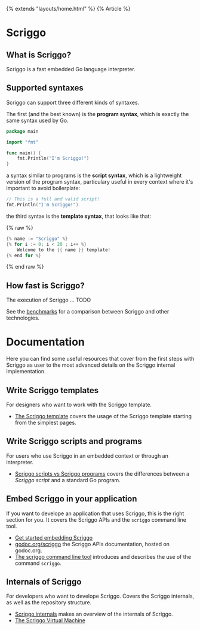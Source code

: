 {% extends "layouts/home.html" %}
{% Article %}

# Scriggo

## What is Scriggo?

Scriggo is a fast embedded Go language interpreter.

## Supported syntaxes

Scriggo can support three different kinds of syntaxes.

The first (and the best known) is the **program syntax**, which is exactly the same syntax used by Go.

```go
package main

import "fmt"

func main() {
    fmt.Println("I'm Scriggo!")
}
```

a syntax similar to programs is the **script syntax**, which is a lightweight version of the program syntax, particulary useful
in every context where it's important to avoid boilerplate:

```go
// This is a full and valid script!
fmt.Println("I'm Scriggo!")
```

the third syntax is the **template syntax**, that looks like that:

{% raw %}
```go
{% name := "Scriggo" %}
{% for i := 0; i < 20 ; i++ %}
    Welcome to the {{ name }} template!
{% end for %}
```
{% end raw %}

## How fast is Scriggo?

The execution of Scriggo ... TODO

See the [benchmarks]() for a comparison between Scriggo and other technologies.

# Documentation

Here you can find some useful resources that cover from the first steps with Scriggo as user to the most advanced details on the Scriggo internal implementation.

## Write Scriggo templates

For designers who want to work with the Scriggo template.

- [The Scriggo template](/doc/template.md) covers the usage of the Scriggo template starting from the simplest pages.

## Write Scriggo scripts and programs

For users who use Scriggo in an embedded context or through an interpreter.

- [Scriggo scripts vs Scriggo programs](/doc/users/script-program-differences.html) covers the differences between a _Scriggo script_ and a standard Go program.

## Embed Scriggo in your application

If you want to develope an application that uses Scriggo, this is the right section for you.
It covers the Scriggo APIs and the `scriggo` command line tool.

- [Get started embedding Scriggo](/doc/users/get-started-embedding.html)
- [godoc.org/scriggo]() the Scriggo APIs documentation, hosted on godoc.org.
- [The scriggo command line tool]() introduces and describes the use of the command `scriggo`.

## Internals of Scriggo

For developers who want to develope Scriggo.
Covers the Scriggo internals, as well as the repository structure.

- [Scriggo internals](doc/internals.md) makes an overview of the internals of Scriggo.
- [The Scriggo Virtual Machine](/doc/developers/vm.md)

